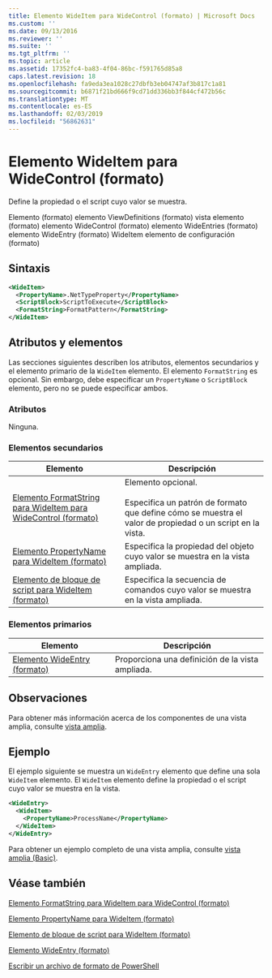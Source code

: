 ```yaml
---
title: Elemento WideItem para WideControl (formato) | Microsoft Docs
ms.custom: ''
ms.date: 09/13/2016
ms.reviewer: ''
ms.suite: ''
ms.tgt_pltfrm: ''
ms.topic: article
ms.assetid: 17352fc4-ba83-4f04-86bc-f591765d85a8
caps.latest.revision: 18
ms.openlocfilehash: fa9eda3ea1028c27dbfb3eb04747af3b817c1a81
ms.sourcegitcommit: b6871f21bd666f9cd71dd336bb3f844cf472b56c
ms.translationtype: MT
ms.contentlocale: es-ES
ms.lasthandoff: 02/03/2019
ms.locfileid: "56862631"
---
```

# <a name="wideitem-element-for-widecontrol-format"></a>Elemento WideItem para WideControl (formato)

Define la propiedad o el script cuyo valor se muestra.

Elemento (formato) elemento ViewDefinitions (formato) vista elemento (formato) elemento WideControl (formato) elemento WideEntries (formato) elemento WideEntry (formato) WideItem elemento de configuración (formato)

## <a name="syntax"></a>Sintaxis

```xml
<WideItem>
  <PropertyName>.NetTypeProperty</PropertyName>
  <ScriptBlock>ScriptToExecute</ScriptBlock>
  <FormatString>FormatPattern</FormatString>
</WideItem>
```

## <a name="attributes-and-elements"></a>Atributos y elementos

Las secciones siguientes describen los atributos, elementos secundarios y el elemento primario de la `WideItem` elemento. El elemento `FormatString` es opcional. Sin embargo, debe especificar un `PropertyName` o `ScriptBlock` elemento, pero no se puede especificar ambos.

### <a name="attributes"></a>Atributos

Ninguna.

### <a name="child-elements"></a>Elementos secundarios

|Elemento|Descripción|
|-------------|-----------------|
|[Elemento FormatString para WideItem para WideControl (formato)](./formatstring-element-for-wideitem-for-widecontrol-format.md)|Elemento opcional.<br /><br /> Especifica un patrón de formato que define cómo se muestra el valor de propiedad o un script en la vista.|
|[Elemento PropertyName para WideItem (formato)](./propertyname-element-for-wideitem-for-widecontrol-format.md)|Especifica la propiedad del objeto cuyo valor se muestra en la vista ampliada.|
|[Elemento de bloque de script para WideItem (formato)](./scriptblock-element-for-wideitem-for-widecontrol-format.md)|Especifica la secuencia de comandos cuyo valor se muestra en la vista ampliada.|

### <a name="parent-elements"></a>Elementos primarios

|Elemento|Descripción|
|-------------|-----------------|
|[Elemento WideEntry (formato)](./wideentry-element-for-widecontrol-format.md)|Proporciona una definición de la vista ampliada.|

## <a name="remarks"></a>Observaciones

Para obtener más información acerca de los componentes de una vista amplia, consulte [vista amplia](./creating-a-wide-view.md).

## <a name="example"></a>Ejemplo

El ejemplo siguiente se muestra un `WideEntry` elemento que define una sola `WideItem` elemento. El `WideItem` elemento define la propiedad o el script cuyo valor se muestra en la vista.

```xml
<WideEntry>
  <WideItem>
    <PropertyName>ProcessName</PropertyName>
  </WideItem>
</WideEntry>
```

Para obtener un ejemplo completo de una vista amplia, consulte [vista amplia (Basic)](./wide-view-basic.md).

## <a name="see-also"></a>Véase también

[Elemento FormatString para WideItem para WideControl (formato)](./formatstring-element-for-wideitem-for-widecontrol-format.md)

[Elemento PropertyName para WideItem (formato)](./propertyname-element-for-wideitem-for-widecontrol-format.md)

[Elemento de bloque de script para WideItem (formato)](./scriptblock-element-for-wideitem-for-widecontrol-format.md)

[Elemento WideEntry (formato)](./wideentry-element-for-widecontrol-format.md)

[Escribir un archivo de formato de PowerShell](./writing-a-powershell-formatting-file.md)
